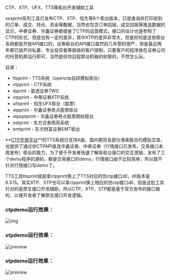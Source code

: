 CTP、XTP、UFX、TTS等柜台开发辅助工具

xxxprint系列工具已发布CTP、XTP、恒生等8个柜台版本，只是查询并打印收到的订单、成交、持仓、资金等数据，当然也包含订单回报、成交回报等推送数据的显示，中泰证券、华鑫证券都借鉴了CTP的运营模式，接口的设计也是参照了CTP的形式，但是也有一定的差异，其中XTP的差异非常大，但是好的是这些柜台系统都是开放API接口的，证券柜台的API接口虽然前几年管的很严，但是最近两年都已放开对私募、专业投资者等层级的客户限制，只要客户的程序放在证券公司的托管机房运行即可，当然是给你远程那台机器的权限的，不然怎么玩。

目录：
- ttsprint - TTS系统（openctp自研模拟柜台）
- ctpprint - CTP系统
- ibprint - 盈透证券TWS
- xtpprint - 中泰证券XTP系统
- ufxprint -  恒生UFX柜台（股票）
- stpprint - 华鑫证券奇点股票柜台
- stpoptprint - 华鑫证券奇点股票期权柜台
- ostprint - 东方证券雨燕系统
- emtprint - 东方财富证券EMT柜台

**[CTP开放平台](https://link.zhihu.com/?target=https%3A//github.com/krenx1983/openctp)**的TTS系统已支持A股、国内期货及部分港美股合约模拟交易，也提供了通过仿CTPAPI直连华鑫证券、中泰证券（行情接口已发布，交易接口本周发布）柜台的能力，为了便于开发者快速了解各柜台接口的交互逻辑，发布了三个demo程序的源码，都是交易接口的demo，行情接口由于比较简单，所以就不针对行情接口写demo了。

TTS工具ttsprint就是拿ctpprint换上了TTS对应的仿ctp接口dll，dll版本是6.3.15。其实XTP、STP也可以拿ctpprint换上相应的仿ctp接口dll，但是这批工具针对的是原生接口开发辅助，所以CTP、XTP、STP都是基于官方发布的接口做的，以便开发者了解原生接口开发逻辑。

### ctpdemo运行效果：

![img](https://pic1.zhimg.com/80/v2-56b9e17d7c94fffbb2c7c9aa77957f04_720w.jpg)

### xtpdemo运行效果：

![preview](https://pic2.zhimg.com/v2-fd47d5973ee93ecf91172238b4a5c555_r.jpg)

### stpdemo运行效果：

![preview](https://pic2.zhimg.com/v2-39dfa038c414e5a39312a16aaa9bf09d_r.jpg)

